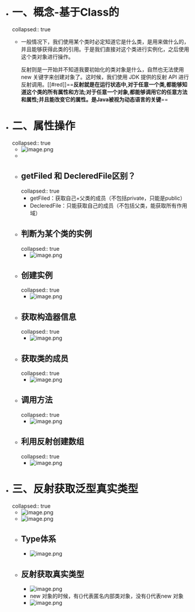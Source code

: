 - # 一、概念-基于Class的
  collapsed:: true
	- 一般情况下，我们使用某个类时必定知道它是什么类，是用来做什么的，并且能够获得此类的引用。于是我们直接对这个类进行实例化，之后使用这个类对象进行操作。
	  
	  反射则是一开始并不知道我要初始化的类对象是什么，自然也无法使用 new 关键字来创建对象了。这时候，我们使用 JDK 提供的反射 API 进行反射调用。[[#red]]==**反射就是在运行状态中,对于任意一个类,都能够知道这个类的所有属性和方法;对于任意一个对象,都能够调用它的任意方法和属性;并且能改变它的属性。是Java被视为动态语言的关键**==
- # 二、属性操作
  collapsed:: true
	- ![image.png](../assets/image_1689751856606_0.png)
	-
	- ## getFiled 和 DecleredFile区别？
	  collapsed:: true
		- getFiled：获取自己+父类的成员（不包括private，只能是public）
		- DecleredFile：只能获取自己的成员（不包括父类，能获取所有作用域）
	- ## 判断为某个类的实例
	  collapsed:: true
		- ![image.png](../assets/image_1689753161466_0.png)
	- ## 创建实例
	  collapsed:: true
		- ![image.png](../assets/image_1689753211118_0.png)
	- ## 获取构造器信息
	  collapsed:: true
		- ![image.png](../assets/image_1689753234465_0.png)
	- ## 获取类的成员
	  collapsed:: true
		- ![image.png](../assets/image_1689753250163_0.png)
	- ## 调用方法
	  collapsed:: true
		- ![image.png](../assets/image_1689753282654_0.png)
	- ## 利用反射创建数组
	  collapsed:: true
		- ![image.png](../assets/image_1689753303071_0.png)
- # 三、反射获取泛型真实类型
  collapsed:: true
	- ![image.png](../assets/image_1689753069615_0.png)
	- ![image.png](../assets/image_1689753127735_0.png)
	- ## Type体系
		- ![image.png](../assets/image_1689753608943_0.png)
	- ## 反射获取真实类型
		- ![image.png](../assets/image_1689754930547_0.png)
		- new 对象的时候，有{}代表匿名内部类对象，没有{}代表new 对象
		- ![image.png](../assets/image_1689755146041_0.png)